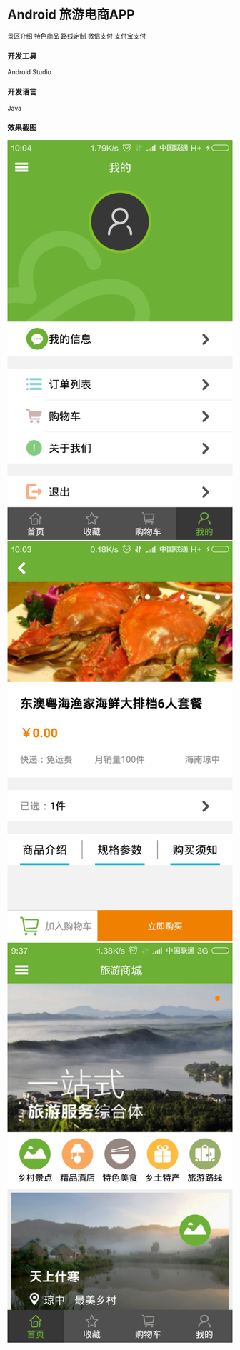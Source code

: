 # Android 旅游电商APP
景区介绍
特色商品
路线定制
微信支付
支付宝支付

### 开发工具
Android Studio

### 开发语言
Java

### 效果截图
![13278239239736362](https://github.com/melodyne/shop-app/blob/master/1477878574.jpg?raw=true)
![13278239271859784](https://github.com/melodyne/shop-app/blob/master/2374876241.jpg?raw=true)
![13278239271859785](https://github.com/melodyne/shop-app/blob/master/5428763228.jpg?raw=true)

